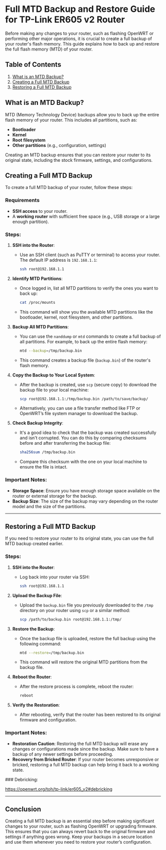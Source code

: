 # Full MTD Backup and Restore Guide for TP-Link ER605 v2 Router

Before making any changes to your router, such as flashing OpenWRT or performing other major operations, it is crucial to create a full backup of your router's flash memory. This guide explains how to back up and restore the full flash memory (MTD) of your router.

## Table of Contents

1. [What is an MTD Backup?](#what-is-an-mtd-backup)
2. [Creating a Full MTD Backup](#creating-a-full-mtd-backup)
3. [Restoring a Full MTD Backup](#restoring-a-full-mtd-backup)

## What is an MTD Backup?

MTD (Memory Technology Device) backups allow you to back up the entire flash memory of your router. This includes all partitions, such as:

- **Bootloader**
- **Kernel**
- **Root filesystem**
- **Other partitions** (e.g., configuration, settings)

Creating an MTD backup ensures that you can restore your router to its original state, including the stock firmware, settings, and configurations.

## Creating a Full MTD Backup

To create a full MTD backup of your router, follow these steps:

### Requirements

- **SSH access** to your router.
- A **working router** with sufficient free space (e.g., USB storage or a large enough partition).

### Steps:

1. **SSH into the Router**:
    - Use an SSH client (such as PuTTY or terminal) to access your router. The default IP address is `192.168.1.1`:
      ```bash
      ssh root@192.168.1.1
      ```

2. **Identify MTD Partitions**:
    - Once logged in, list all MTD partitions to verify the ones you want to back up:
      ```bash
      cat /proc/mounts
      ```
    - This command will show you the available MTD partitions like the bootloader, kernel, root filesystem, and other partitions.

3. **Backup All MTD Partitions**:
    - You can use the `nanddump` or `mtd` commands to create a full backup of all partitions. For example, to back up the entire flash memory:
      ```bash
      mtd --backup=/tmp/backup.bin
      ```
    - This command creates a backup file (`backup.bin`) of the router's flash memory.

4. **Copy the Backup to Your Local System**:
    - After the backup is created, use `scp` (secure copy) to download the backup file to your local machine:
      ```bash
      scp root@192.168.1.1:/tmp/backup.bin /path/to/save/backup/
      ```
    - Alternatively, you can use a file transfer method like FTP or OpenWRT’s file system manager to download the backup.

5. **Check Backup Integrity**:
    - It's a good idea to check that the backup was created successfully and isn't corrupted. You can do this by comparing checksums before and after transferring the backup file:
      ```bash
      sha256sum /tmp/backup.bin
      ```
    - Compare this checksum with the one on your local machine to ensure the file is intact.

### Important Notes:

- **Storage Space**: Ensure you have enough storage space available on the router or external storage for the backup.
- **Backup Size**: The size of the backup may vary depending on the router model and the size of the partitions.

---

## Restoring a Full MTD Backup

If you need to restore your router to its original state, you can use the full MTD backup created earlier.

### Steps:

1. **SSH into the Router**:
    - Log back into your router via SSH:
      ```bash
      ssh root@192.168.1.1
      ```

2. **Upload the Backup File**:
    - Upload the `backup.bin` file you previously downloaded to the `/tmp` directory on your router using `scp` or a similar method:
      ```bash
      scp /path/to/backup.bin root@192.168.1.1:/tmp/
      ```

3. **Restore the Backup**:
    - Once the backup file is uploaded, restore the full backup using the following command:
      ```bash
      mtd --restore=/tmp/backup.bin
      ```
    - This command will restore the original MTD partitions from the backup file.

4. **Reboot the Router**:
    - After the restore process is complete, reboot the router:
      ```bash
      reboot
      ```

5. **Verify the Restoration**:
    - After rebooting, verify that the router has been restored to its original firmware and configuration.

### Important Notes:

- **Restoration Caution**: Restoring the full MTD backup will erase any changes or configurations made since the backup. Make sure to have a backup of any newer settings before proceeding.
- **Recovery from Bricked Router**: If your router becomes unresponsive or bricked, restoring a full MTD backup can help bring it back to a working state.

### Debricking:

https://openwrt.org/toh/tp-link/er605_v2#debricking

---

## Conclusion

Creating a full MTD backup is an essential step before making significant changes to your router, such as flashing OpenWRT or upgrading firmware. This ensures that you can always revert back to the original firmware and settings if anything goes wrong. Keep your backups in a secure location and use them whenever you need to restore your router’s configuration.
